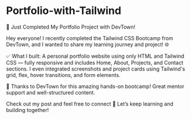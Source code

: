 # Portfolio-with-Tailwind
🚀 Just Completed My Portfolio Project with DevTown!

Hey everyone!
I recently completed the Tailwind CSS Bootcamp from DevTown, and I wanted to share my learning journey and project! 🌐

✅ What I built:
A personal portfolio website using only HTML and Tailwind CSS — fully responsive and includes Home, About, Projects, and Contact sections.
I even integrated screenshots and project cards using Tailwind's grid, flex, hover transitions, and form elements.

🔗 Thanks to DevTown for this amazing hands-on bootcamp! Great mentor support and well-structured content.

Check out my post and feel free to connect 🤝
Let’s keep learning and building together!
